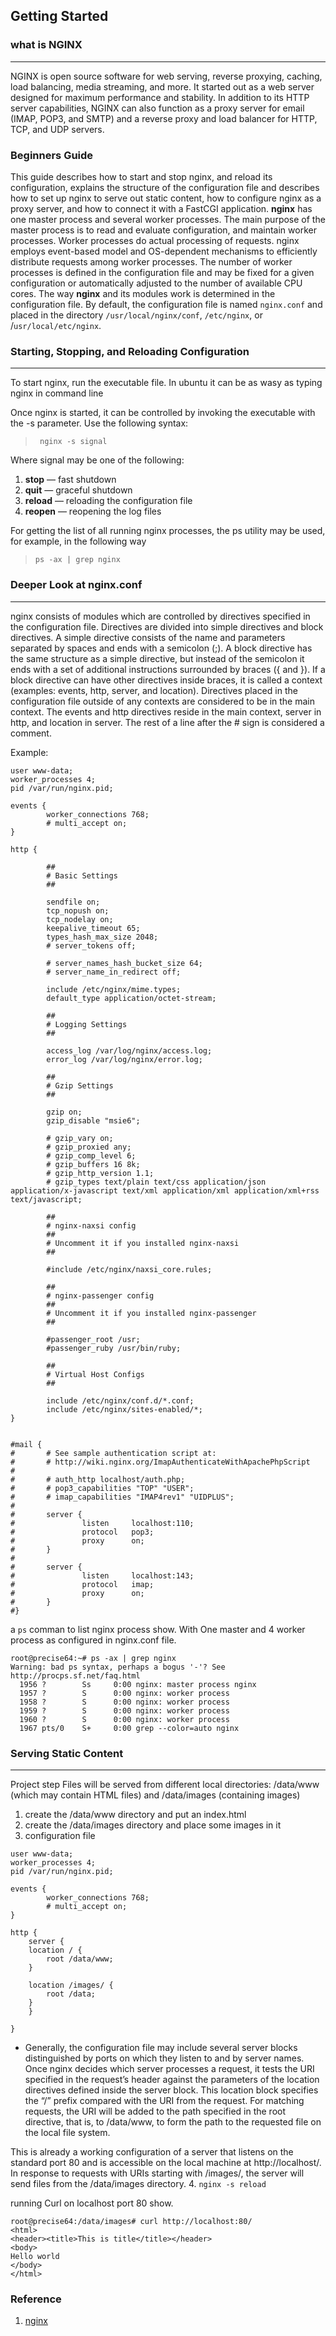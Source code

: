 ## Getting Started

### what is NGINX
------------------
NGINX is open source software for web serving, reverse proxying, caching, load balancing, media streaming, and more. It started out as a web server designed for maximum performance and stability. In addition to its HTTP server capabilities, NGINX can also function as a proxy server for email (IMAP, POP3, and SMTP) and a reverse proxy and load balancer for HTTP, TCP, and UDP servers.

### Beginners Guide

This guide describes how to start and stop nginx, and reload its configuration, explains the structure of the configuration file and describes how to set up nginx to serve out static content, how to configure nginx as a proxy server, and how to connect it with a FastCGI application. **nginx** has one master process and several worker processes. The main purpose of the master process is to read and evaluate configuration, and maintain worker processes. Worker processes do actual processing of requests. nginx employs event-based model and OS-dependent mechanisms to efficiently distribute requests among worker processes. The number of worker processes is defined in the configuration file and may be fixed for a given configuration or automatically adjusted to the number of available CPU cores. The way **nginx** and its modules work is determined in the configuration file. By default, the configuration file is named `nginx.conf` and placed in the directory `/usr/local/nginx/conf`, `/etc/nginx`, or /`usr/local/etc/nginx`.

### Starting, Stopping, and Reloading Configuration
----------------------------------------
To start nginx, run the executable file. In ubuntu it can be as wasy as typing nginx in command line

 Once nginx is started, it can be controlled by invoking the executable with the -s parameter. Use the following syntax:
 > ``` nginx -s signal```

 Where signal may be one of the following:
 1. **stop** — fast shutdown
 2. **quit** — graceful shutdown
 3. **reload** — reloading the configuration file
 4. **reopen** — reopening the log files

For getting the list of all running nginx processes, the ps utility may be used, for example, in the following way

> ```ps -ax | grep nginx```

### Deeper Look at nginx.conf
-------------------
nginx consists of modules which are controlled by directives specified in the configuration file. Directives are divided into simple directives and block directives. A simple directive consists of the name and parameters separated by spaces and ends with a semicolon (;). A block directive has the same structure as a simple directive, but instead of the semicolon it ends with a set of additional instructions surrounded by braces ({ and }). If a block directive can have other directives inside braces, it is called a context (examples: events, http, server, and location).
Directives placed in the configuration file outside of any contexts are considered to be in the main context. The events and http directives reside in the main context, server in http, and location in server.
The rest of a line after the # sign is considered a comment.

Example:
```
user www-data;
worker_processes 4;
pid /var/run/nginx.pid;

events {
        worker_connections 768;
        # multi_accept on;
}

http {

        ##
        # Basic Settings
        ##

        sendfile on;
        tcp_nopush on;
        tcp_nodelay on;
        keepalive_timeout 65;
        types_hash_max_size 2048;
        # server_tokens off;

        # server_names_hash_bucket_size 64;
        # server_name_in_redirect off;

        include /etc/nginx/mime.types;
        default_type application/octet-stream;

        ##
        # Logging Settings
        ##

        access_log /var/log/nginx/access.log;
        error_log /var/log/nginx/error.log;

        ##
        # Gzip Settings
        ##

        gzip on;
        gzip_disable "msie6";

        # gzip_vary on;
        # gzip_proxied any;
        # gzip_comp_level 6;
        # gzip_buffers 16 8k;
        # gzip_http_version 1.1;
        # gzip_types text/plain text/css application/json application/x-javascript text/xml application/xml application/xml+rss text/javascript;

        ##
        # nginx-naxsi config
        ##
        # Uncomment it if you installed nginx-naxsi
        ##

        #include /etc/nginx/naxsi_core.rules;

        ##
        # nginx-passenger config
        ##
        # Uncomment it if you installed nginx-passenger
        ##

        #passenger_root /usr;
        #passenger_ruby /usr/bin/ruby;

        ##
        # Virtual Host Configs
        ##

        include /etc/nginx/conf.d/*.conf;
        include /etc/nginx/sites-enabled/*;
}


#mail {
#       # See sample authentication script at:
#       # http://wiki.nginx.org/ImapAuthenticateWithApachePhpScript
#
#       # auth_http localhost/auth.php;
#       # pop3_capabilities "TOP" "USER";
#       # imap_capabilities "IMAP4rev1" "UIDPLUS";
#
#       server {
#               listen     localhost:110;
#               protocol   pop3;
#               proxy      on;
#       }
#
#       server {
#               listen     localhost:143;
#               protocol   imap;
#               proxy      on;
#       }
#}
```
a `ps` comman to list nginx process show. With One master and 4 worker process as configured in nginx.conf file.

```
root@precise64:~# ps -ax | grep nginx
Warning: bad ps syntax, perhaps a bogus '-'? See http://procps.sf.net/faq.html
  1956 ?        Ss     0:00 nginx: master process nginx
  1957 ?        S      0:00 nginx: worker process
  1958 ?        S      0:00 nginx: worker process
  1959 ?        S      0:00 nginx: worker process
  1960 ?        S      0:00 nginx: worker process
  1967 pts/0    S+     0:00 grep --color=auto nginx
```
### Serving Static Content
--------------------------------------
Project step
Files will be served from different local directories: /data/www (which may contain HTML files) and /data/images (containing images)
1. create the /data/www directory and put an index.html
2. create the /data/images directory and place some images in it
3. configuration file

  ```
  user www-data;
  worker_processes 4;
  pid /var/run/nginx.pid;

  events {
          worker_connections 768;
          # multi_accept on;
  }

  http {
      server {
      location / {
          root /data/www;
      }

      location /images/ {
          root /data;
      }
      }

  }
  ```

  - Generally, the configuration file may include several server blocks distinguished by ports on which they listen to and by server names. Once nginx decides which server processes a request, it tests the URI specified in the request’s header against the parameters of the location directives defined inside the server block. This location block specifies the “/” prefix compared with the URI from the request. For matching requests, the URI will be added to the path specified in the root directive, that is, to /data/www, to form the path to the requested file on the local file system.

  This is already a working configuration of a server that listens on the standard port 80 and is accessible on the local machine at http://localhost/. In response to requests with URIs starting with /images/, the server will send files from the /data/images directory.
4. `nginx -s reload`

running Curl on localhost port 80 show.
```
root@precise64:/data/images# curl http://localhost:80/
<html>
<header><title>This is title</title></header>
<body>
Hello world
</body>
</html>
```

### Reference

1. [nginx](https://nginx.org/en/docs/beginners_guide.html)
